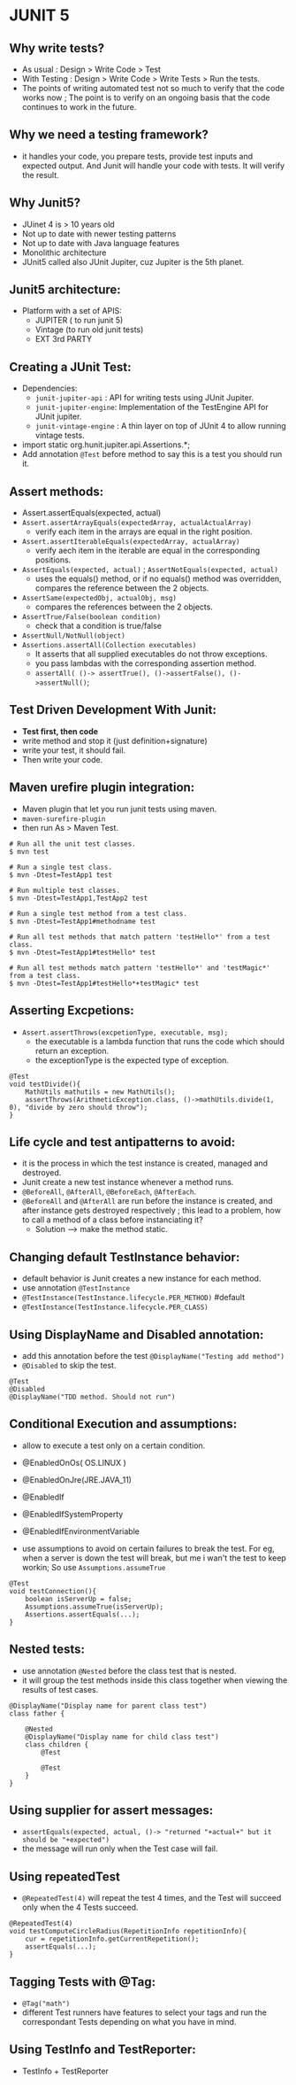 # JUNIT 5


## Why write tests?
- As usual : Design > Write Code > Test
- With Testing : Design > Write Code > Write Tests > Run the tests.
- The points of writing automated test not so much to verify that the code works now ; The point is to verify on an ongoing basis that the code continues to work in the future.

## Why we need a testing framework?
- it handles your code, you prepare tests, provide test inputs and expected output. And Junit will handle your code with tests. It will verify the result.

## Why Junit5?
- JUinet 4 is > 10 years old
- Not up to date with newer testing patterns
- Not up to date with Java language features
- Monolithic architecture
- JUnit5 called also JUnit Jupiter, cuz Jupiter is the 5th planet.

## Junit5 architecture:
- Platform with a set of APIS:
    - JUPITER ( to run junit 5)
    - Vintage (to run old junit tests)
    - EXT 3rd PARTY

## Creating a JUnit Test:
- Dependencies:
    - `junit-jupiter-api` : API for writing tests using JUnit Jupiter.
    - `junit-jupiter-engine`: Implementation of the TestEngine API for JUnit jupiter.
    - `junit-vintage-engine` : A thin layer on top of JUnit 4 to allow running vintage tests.
- import static org.hunit.jupiter.api.Assertions.*;
- Add annotation `@Test` before method to say this is a test you should run it.

## Assert methods:
- Assert.assertEquals(expected, actual)
- `Assert.assertArrayEquals(expectedArray, actualActualArray)`
    - verify each item in the arrays are equal in the right position.
- `Assert.assertIterableEquals(expectedArray, actualArray)`
    - verify aech item in the iterable are equal in the corresponding positions.
- `AssertEquals(expected, actual)` ; `AssertNotEquals(expected, actual)`
    -  uses the equals() method, or if no equals() method was overridden, compares the reference between the 2 objects.
- `AssertSame(expectedObj, actualObj, msg)`
    - compares the references between the 2 objects.
- `AssertTrue/False(boolean condition)` 
    - check that a condition is true/false
- `AssertNull/NotNull(object)`
- `Assertions.assertAll(Collection executables)`
    - It asserts that all supplied executables do not throw exceptions.
    - you pass lambdas with the corresponding assertion method.
    - `assertAll( ()-> assertTrue(), ()->assertFalse(), ()->assertNull()`;

## Test Driven Development With Junit:
- **Test first, then code**
- write method and stop it (just definition+signature)
- write your test, it should fail.
- Then write your code.

## Maven urefire plugin integration:
- Maven plugin that let you run junit tests using maven.
- `maven-surefire-plugin`
- then run As > Maven Test.
```
# Run all the unit test classes.
$ mvn test

# Run a single test class.
$ mvn -Dtest=TestApp1 test

# Run multiple test classes.
$ mvn -Dtest=TestApp1,TestApp2 test

# Run a single test method from a test class.
$ mvn -Dtest=TestApp1#methodname test

# Run all test methods that match pattern 'testHello*' from a test class.
$ mvn -Dtest=TestApp1#testHello* test

# Run all test methods match pattern 'testHello*' and 'testMagic*' from a test class.
$ mvn -Dtest=TestApp1#testHello*+testMagic* test
```

## Asserting Excpetions:
- `Assert.assertThrows(excpetionType, executable, msg);`
    - the executable is a lambda function that runs the code which should return an exception.
    - the exceptionType is the expected type of exception.
```
@Test
void testDivide(){
    MathUtils mathutils = new MathUtils();
    assertThrows(ArithmeticException.class, ()->mathUtils.divide(1, 0), "divide by zero should throw");
}
```

## Life cycle and test antipatterns to avoid:
- it is the process in which the test instance is created, managed and destroyed.
- Junit create a new test instance whenever a method runs.
- `@BeforeAll`, `@AfterAll`, `@BeforeEach`, `@AfterEach`.
- `@BeforeAll` and `@AfterAll` are run before the instance is created, and after instance gets destroyed respectively ; this lead to a problem, how to call a method of a class before instanciating it?
    - Solution --> make the method static.

## Changing default TestInstance behavior:
- default behavior is Junit creates a new instance for each method.
- use annotation `@TestInstance`
- `@TestInstance(TestInstance.lifecycle.PER_METHOD)` #default
- `@TestInstance(TestInstance.lifecycle.PER_CLASS)`


## Using DisplayName and Disabled annotation:
- add this annotation before the test `@DisplayName("Testing add method")`
- `@Disabled` to skip the test.
```
@Test
@Disabled
@DisplayName("TDD method. Should not run")
```

## Conditional Execution and assumptions:
- allow to execute a test only on a certain condition.
- @EnabledOnOs( OS.LINUX )
- @EnabledOnJre(JRE.JAVA_11)
- @EnabledIf
- @EnabledIfSystemProperty
- @EnabledIfEnvironmentVariable

- use assumptions to avoid on certain failures to break the test. For eg, when a server is down the test will break, but me i wan't the test to keep workin; So use `Assumptions.assumeTrue`
```
@Test
void testConnection(){
    boolean isServerUp = false;
    Assumptions.assumeTrue(isServerUp);
    Assertions.assertEquals(...);
}
```

## Nested tests:
- use annotation `@Nested` before the class test that is nested.
- it will group the test methods inside this class together when viewing the results of test cases.
```
@DisplayName("Display name for parent class test")
class father {

    @Nested
    @DisplayName("Display name for child class test")
    class children {
        @Test

        @Test
    }
}
```  

## Using supplier for assert messages:
- `assertEquals(expected, actual, ()-> "returned "+actual+" but it should be "+expected")`
- the message will run only when the Test case will fail.

## Using repeatedTest
- `@RepeatedTest(4)` will repeat the test 4 times, and the Test will succeed only when the 4 Tests succeed.
```
@RepeatedTest(4)
void testComputeCircleRadius(RepetitionInfo repetitionInfo){
    cur = repetitionInfo.getCurrentRepetition();
    assertEquals(...);
}
```

## Tagging Tests with @Tag:
- `@Tag("math")`
- different Test runners have features to select your tags and run the correspondant Tests depending on what you have in mind.

## Using TestInfo and TestReporter:
- TestInfo + TestReporter